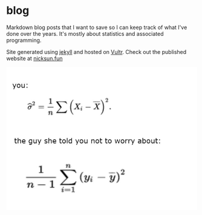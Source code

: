 # blog

Markdown blog posts that I want to save so I can keep track of what I've done over the years.
It's mostly about statistics and associated programming.

Site generated using [jekyll](https://jekyllrb.com/) and hosted on [Vultr](https://www.vultr.com/).
Check out the published website at [nicksun.fun](http://nicksun.fun/)

![](/assets/meme.jpg)
